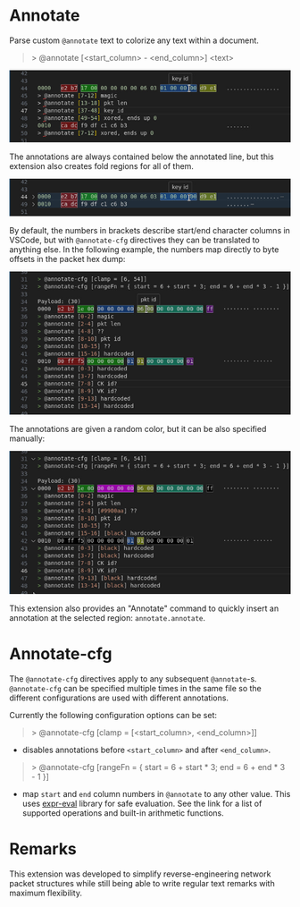 # Annotate

Parse custom `@annotate` text to colorize any text within a document.

> \> @annotate [\<start_column\> - \<end_column\>] \<text\>

![annotate1.jpg](images/annotate1.jpg)

The annotations are always contained below the annotated line, but this extension also creates fold regions for all of them.

![annotate2.jpg](images/annotate2.jpg)

By default, the numbers in brackets describe start/end character columns in VSCode, but with
`@annotate-cfg` directives they can be translated to anything else. In the following example, the numbers map directly to byte offsets in the packet hex dump:

![annotate_cfg1.jpg](images/annotate_cfg1.jpg)

The annotations are given a random color, but it can be also specified manually:

![annotate_cfg2.jpg](images/annotate_cfg2.jpg)

This extension also provides an "Annotate" command to quickly insert an annotation at the selected region: `annotate.annotate`.

# Annotate-cfg

The `@annotate-cfg` directives apply to any subsequent `@annotate`-s. `@annotate-cfg` can be specified multiple times in the same file so the different configurations are used with different annotations.

Currently the following configuration options can be set:

> \> @annotate-cfg [clamp = [\<start_column\>, \<end_column\>]]

- disables annotations before `<start_column>` and after `<end_column>`.

> \> @annotate-cfg [rangeFn = { start = 6 + start * 3; end = 6 + end * 3 - 1 }]

- map `start` and `end` column numbers in `@annotate` to any other value. This uses [expr-eval](https://github.com/silentmatt/expr-eval) library for safe evaluation. See the link for a list of supported operations and built-in arithmetic functions.

# Remarks

This extension was developed to simplify reverse-engineering network packet structures while still being able to write regular text remarks with maximum flexibility.